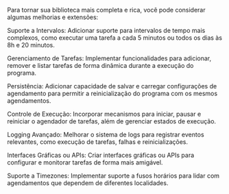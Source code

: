 Para tornar sua biblioteca mais completa e rica, você pode considerar algumas melhorias e extensões:

Suporte a Intervalos: Adicionar suporte para intervalos de tempo mais complexos, como executar uma tarefa a cada 5 minutos ou todos os dias às 8h e 20 minutos.

Gerenciamento de Tarefas: Implementar funcionalidades para adicionar, remover e listar tarefas de forma dinâmica durante a execução do programa.

Persistência: Adicionar capacidade de salvar e carregar configurações de agendamento para permitir a reinicialização do programa com os mesmos agendamentos.

Controle de Execução: Incorporar mecanismos para iniciar, pausar e reiniciar o agendador de tarefas, além de gerenciar estados de execução.

Logging Avançado: Melhorar o sistema de logs para registrar eventos relevantes, como execução de tarefas, falhas e reinicializações.

Interfaces Gráficas ou APIs: Criar interfaces gráficas ou APIs para configurar e monitorar tarefas de forma mais amigável.

Suporte a Timezones: Implementar suporte a fusos horários para lidar com agendamentos que dependem de diferentes localidades.
